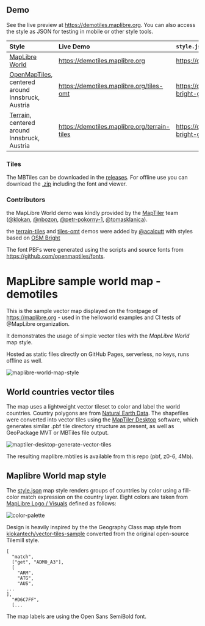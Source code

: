 ## Demo

See the live preview at https://demotiles.maplibre.org.  You can also access the style as JSON for testing in mobile or other style tools.

| Style | Live Demo | `style.json`
| :--- | :--- | :---
| [MapLibre World]() | https://demotiles.maplibre.org | https://demotiles.maplibre.org/style.json
| [OpenMapTiles](tiles-omt),</br>centered around Innsbruck, Austria | https://demotiles.maplibre.org/tiles-omt | https://demotiles.maplibre.org/styles/osm-bright-gl-style/style.json
| [Terrain](terrain-tiles),</br>centered around Innsbruck, Austria | https://demotiles.maplibre.org/terrain-tiles | https://demotiles.maplibre.org/styles/osm-bright-gl-terrain/style.json

### Tiles

The MBTiles can be downloaded in the [releases](https://github.com/maplibre/demotiles/releases).
For offline use you can download the [.zip](https://github.com/maplibre/demotiles/archive/refs/heads/gh-pages.zip) including the font and viewer.

### Contributors

the MapLibre World demo was kindly provided by the [MapTiler](https://www.maptiler.com/) team ([@klokan](https://github.com/klokan), [@nbozon](https://github.com/nbozon), [@petr-pokorny-1](https://github.com/petr-pokorny-1), [@tomasklanica](https://github.com/tomasklanica)). 

the [terrain-tiles](terrain-tiles) and [tiles-omt](tiles-omt) demos were added by [@acalcutt](https://github.com/acalcutt) with styles based on [OSM Bright](https://github.com/openmaptiles/osm-bright-gl-style)

The font PBFs were generated using the scripts and source fonts from https://github.com/openmaptiles/fonts.

# MapLibre sample world map - demotiles

This is the sample vector map displayed on the frontpage of https://maplibre.org - used in the helloworld examples and CI tests of @MapLibre organization.

It demonstrates the usage of simple vector tiles with the *MapLibre World* map style.

Hosted as static files directly on GitHub Pages, serverless, no keys, runs offline as well.

![maplibre-world-map-style](https://user-images.githubusercontent.com/59284/118267966-117aa100-b4bd-11eb-8824-430cbe674191.png)

## World countries vector tiles

The map uses a lightweight vector tileset to color and label the world countries. Country polygons are from [Natural Earth Data](https://www.naturalearthdata.com/).
The shapefiles were converted into vector tiles using the [MapTiler Desktop](https://www.maptiler.com/) software, which generates similar .pbf tile directory structure as present, as well as GeoPackage MVT or MBTiles file output.

![maptiler-desktop-generate-vector-tiles](https://user-images.githubusercontent.com/59284/118269170-ac27af80-b4be-11eb-93c9-188c578b914e.gif)

The resulting maplibre.mbtiles is available from this repo (pbf, z0-6, 4Mb).

## Maplibre World map style

The [style.json](style.json) map style renders groups of countries by color using a fill-color match expression on the country layer. Eight colors are taken from [MapLibre Logo / Visuals](https://www.figma.com/file/hVmulAVC8dMwYS14ovGd3w/MapLibre-Logo-%2F-Visuals) defined as follows:

![color-palette](https://user-images.githubusercontent.com/59284/118269371-f3ae3b80-b4be-11eb-8309-1129c1161e30.png)

Design is heavily inspired by the the Geography Class map style from [klokantech/vector-tiles-sample](https://github.com/klokantech/vector-tiles-sample) converted from the original open-source Tilemill style.

```
[
  "match",
  ["get", "ADM0_A3"],
  [
    "ARM",
    "ATG",
    "AUS",
...
],
  "#D6C7FF",
  [...
```

The map labels are using the Open Sans SemiBold font.
